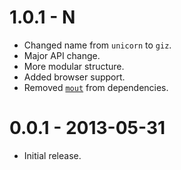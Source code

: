 # 1.0.1 - N

* Changed name from `unicorn` to `giz`.
* Major API change.
* More modular structure.
* Added browser support.
* Removed [`mout`](#) from dependencies.

# 0.0.1 - 2013-05-31

* Initial release.
